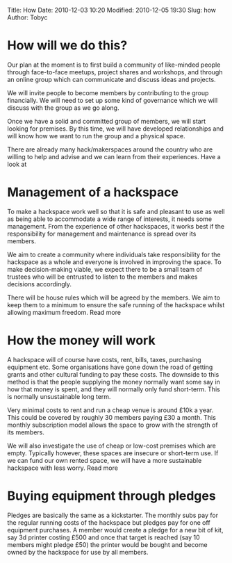 Title: How
Date: 2010-12-03 10:20
Modified: 2010-12-05 19:30
Slug: how
Author: Tobyc

# How will we do this?
Our plan at the moment is to first build a community of like-minded people through face-to-face meetups, project shares and workshops, and through an online group which can communicate and discuss ideas and projects.

We will invite people to become members by contributing to the group financially. We will need to set up some kind of governance which we will discuss with the group as we go along.

Once we have a solid and committed group of members, we will start looking for premises. By this time, we will have developed relationships and will know how we want to run the group and a physical space. 

There are already many hack/makerspaces around the country who are willing to help and advise and we can learn from their experiences. Have a look at 

# Management of a hackspace
To make a hackspace work well so that it is safe and pleasant to use as well as being able to accommodate a wide range of interests, it needs some management. From the experience of other hackspaces, it works best if the responsibility for management and maintenance is spread over its members. 

We aim to create a community where individuals take responsibility for the hackspace as a whole and everyone is involved in improving the space. To make decision-making viable, we expect there to be a small team of trustees who will be entrusted to listen to the members and makes decisions accordingly. 

There will be house rules which will be agreed by the members. We aim to keep them to a minimum to ensure the safe running of the hackspace whilst allowing maximum freedom.
Read more

# How the money will work
A hackspace will of course have costs, rent, bills, taxes, purchasing equipment etc. Some organisations have gone down the road of getting grants and other cultural funding to pay these costs. The downside to this method is that the people supplying the money normally want some say in how that money is spent, and they will normally only fund short-term. This is normally unsustainable long term.

Very minimal costs to rent and run a cheap venue is around £10k a year. This could be covered by roughly 30 members paying £30 a month. This monthly subscription model allows the space to grow with the strength of its members.

We will also investigate the use of cheap or low-cost premises which are empty. Typically however, these spaces are insecure or short-term use. If we can fund our own rented space, we will have a more sustainable hackspace with less worry.
Read more

# Buying equipment through pledges
Pledges are basically the same as a kickstarter. The monthly subs pay for the regular running costs of the hackspace but pledges pay for one off equipment purchases. A member would create a pledge for a new bit of kit, say 3d printer costing £500 and once that target is reached (say 10 members might pledge £50) the printer would be bought and become owned by the hackspace for use by all members.